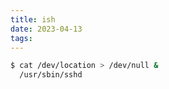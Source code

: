 ```yaml
---
title: ish
date: 2023-04-13
tags:
---
```



``` bash
$ cat /dev/location > /dev/null &
  /usr/sbin/sshd
```

